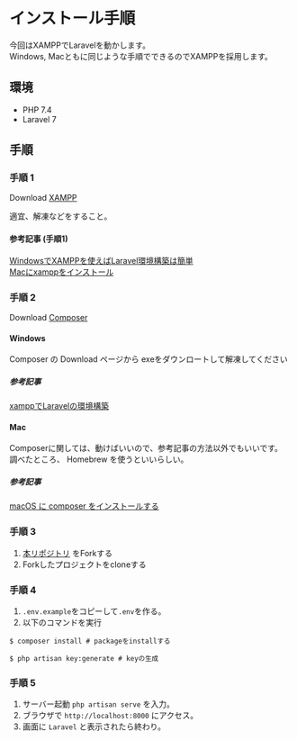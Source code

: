 # インストール手順

今回はXAMPPでLaravelを動かします。  
Windows,  Macともに同じような手順でできるのでXAMPPを採用します。

## 環境

- PHP 7.4
- Laravel 7

## 手順

### 手順 1

Download [XAMPP](https://www.apachefriends.org/jp/index.html)  

適宜、解凍などをすること。

#### 参考記事 (手順1)

[WindowsでXAMPPを使えばLaravel環境構築は簡単](https://reffect.co.jp/laravel/windows-xampp-laravel-install)  
[Macにxamppをインストール](https://qiita.com/hinataysi29734/items/00a3a990205b80f42df3)

### 手順 2

Download [Composer](https://getcomposer.org/)

#### Windows 

Composer の Download ページから exeをダウンロートして解凍してください

##### 参考記事

[xamppでLaravelの環境構築](https://qiita.com/maruyama42/items/43d7029d7e00e587bf0b)

#### Mac

Composerに関しては、動けばいいので、参考記事の方法以外でもいいです。  
調べたところ、 Homebrew を使うといいらしい。

##### 参考記事 

[macOS に composer をインストールする](https://qiita.com/tomk79/items/e6e1db94ea8b661b1e86)

### 手順 3 

1. [本リポジトリ](https://github.com/u-lab/u-lab-laravel-hands-on) をForkする
2. Forkしたプロジェクトをcloneする

### 手順 4

1. `.env.example`をコピーして`.env`を作る。
2. 以下のコマンドを実行

```shell script
$ composer install # packageをinstallする

$ php artisan key:generate # keyの生成 
```

### 手順 5

1. サーバー起動 `php artisan serve` を入力。
2. ブラウザで `http://localhost:8000` にアクセス。
3. 画面に `Laravel` と表示されたら終わり。

